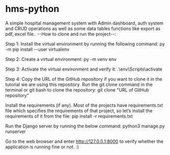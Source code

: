 # hms-python
A simple hospital management system with Admin dashboard, auth system and CRUD operations as well as some data tables functions like export as pdf, excel file..
--How to clone and run the project--:

Step 1: Install the virtual environment by running the following command:
  py -m pip install --user virtualenv
  
Step 2: Create a virtual environment:
  py -m venv env
  
Step 3: Activate the virtual environment and verify it:
  .\env\Scripts\activate
  
Step 4: Copy the URL of the GitHub repository if you want to clone it in the tutorial we are using this repository. Run the git clone command in the terminal or git bash to clone the repository:
  git clone "URL of GitHub repository"
  
Install the requirements (if any). Most of the projects have requirements.txt file which specifies the requirements of that project, so let’s install the requirements of it from the file:
  pip install -r requirements.txt

Run the Django server by running the below command:
  python3 manage.py runserver

Go to the web browser and enter http://127.0.0.1:8000 to verify whether the application is running fine or not. :)
